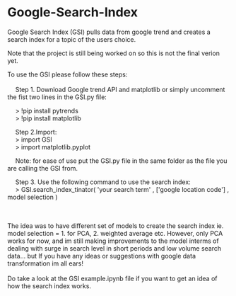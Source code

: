 

# Google-Search-Index
Google Search Index (GSI) pulls data from google trend and creates a search index for a topic of the users choice.

Note that the project is still being worked on so this is not the final verion yet.

To use the GSI please follow these steps: </br></br>
&emsp; Step 1. Download Google trend API and matplotlib or simply uncomment the fist two lines in the GSI.py file: </br>

&emsp; > !pip install pytrends </br>
&emsp; > !pip install matplotlib </br>

&emsp; Step 2.Import: </br>
&emsp; > import GSI </br>
&emsp; > import matplotlib.pyplot </br>

&emsp; Note: for ease of use put the GSI.py file in the same folder as the file you are calling the GSI from.

&emsp; Step 3. Use the following command to use the search index: </br>
&emsp; >  GSI.search_index_tinator( 'your search term' , ['google location code'] , model selection )


</br>
</br>
The idea was to have different set of models to create the search index ie. model selection =  1. for PCA, 2. weighted average etc. However, only PCA works for now, and im still making improvements to the model interms of dealing with surge in search level in short periods and low volume search data... but If you have any ideas or suggestions with google data transformation im all ears! 

</br>
</br>
Do take a look at the GSI example.ipynb file if you want to get an idea of how the search index works.
